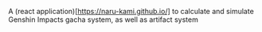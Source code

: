 A (react application)[https://naru-kami.github.io/] to calculate and simulate Genshin Impacts gacha system, as well as artifact system

